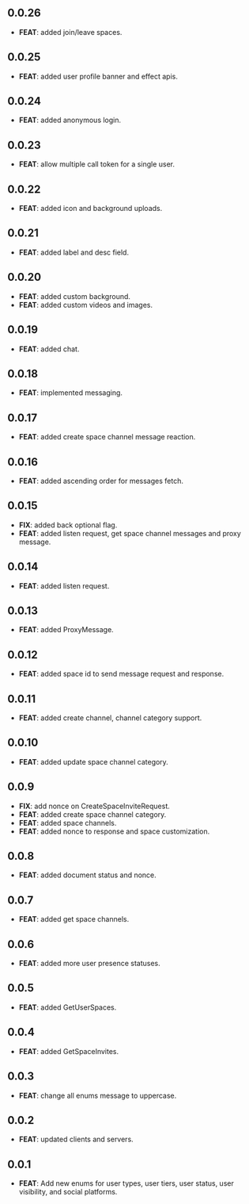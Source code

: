 ## 0.0.26

 - **FEAT**: added join/leave spaces.

## 0.0.25

 - **FEAT**: added user profile banner and effect apis.

## 0.0.24

 - **FEAT**: added anonymous login.

## 0.0.23

 - **FEAT**: allow multiple call token for a single user.

## 0.0.22

 - **FEAT**: added icon and background uploads.

## 0.0.21

 - **FEAT**: added label and desc field.

## 0.0.20

 - **FEAT**: added custom background.
 - **FEAT**: added custom videos and images.

## 0.0.19

 - **FEAT**: added chat.

## 0.0.18

 - **FEAT**: implemented messaging.

## 0.0.17

 - **FEAT**: added create space channel message reaction.

## 0.0.16

 - **FEAT**: added ascending order for messages fetch.

## 0.0.15

 - **FIX**: added back optional flag.
 - **FEAT**: added listen request, get space channel messages and proxy message.

## 0.0.14

 - **FEAT**: added listen request.

## 0.0.13

 - **FEAT**: added ProxyMessage.

## 0.0.12

 - **FEAT**: added space id to send message request and response.

## 0.0.11

 - **FEAT**: added create channel, channel category support.

## 0.0.10

 - **FEAT**: added update space channel category.

## 0.0.9

 - **FIX**: add nonce on CreateSpaceInviteRequest.
 - **FEAT**: added create space channel category.
 - **FEAT**: added space channels.
 - **FEAT**: added nonce to response and space customization.

## 0.0.8

 - **FEAT**: added document status and nonce.

## 0.0.7

 - **FEAT**: added get space channels.

## 0.0.6

 - **FEAT**: added more user presence statuses.

## 0.0.5

 - **FEAT**: added GetUserSpaces.

## 0.0.4

 - **FEAT**: added GetSpaceInvites.

## 0.0.3

 - **FEAT**: change all enums message to uppercase.

## 0.0.2

 - **FEAT**: updated clients and servers.

## 0.0.1

 - **FEAT**: Add new enums for user types, user tiers, user status, user visibility, and social platforms.

